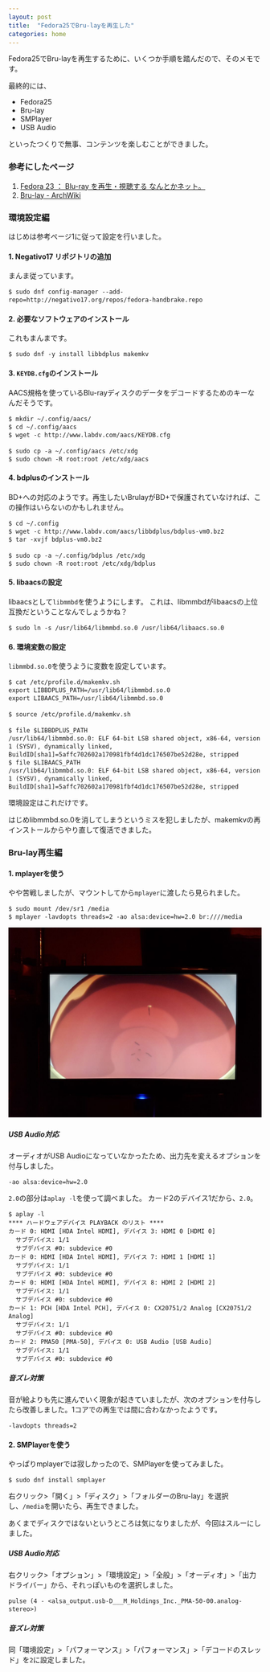 ```yaml
---
layout: post
title:  "Fedora25でBru-layを再生した"
categories: home
---
```


Fedora25でBru-layを再生するために、いくつか手順を踏んだので、そのメモです。

最終的には、

- Fedora25
- Bru-lay
- SMPlayer
- USB Audio

といったつくりで無事、コンテンツを楽しむことができました。

### 参考にしたページ

1. [Fedora 23 ： Blu-ray を再生・視聴する なんとかネット。](http://laniusbucephalus.blog49.fc2.com/blog-entry-571.html)
2. [Bru-lay - ArchWiki](https://wiki.archlinuxjp.org/index.php/Blu-ray)

### 環境設定編

はじめは参考ページ1に従って設定を行いました。

#### 1. Negativo17 リポジトリの追加
まんま従っています。

```
$ sudo dnf config-manager --add-repo=http://negativo17.org/repos/fedora-handbrake.repo
```

#### 2. 必要なソフトウェアのインストール
これもまんまです。

```
$ sudo dnf -y install libbdplus makemkv
```

#### 3. `KEYDB.cfg`のインストール
AACS規格を使っているBlu-rayディスクのデータをデコードするためのキーなんだそうです。

```
$ mkdir ~/.config/aacs/
$ cd ~/.config/aacs
$ wget -c http://www.labdv.com/aacs/KEYDB.cfg

$ sudo cp -a ~/.config/aacs /etc/xdg
$ sudo chown -R root:root /etc/xdg/aacs
```

#### 4. bdplusのインストール
BD+への対応のようです。再生したいBrulayがBD+で保護されていなければ、この操作はいらないのかもしれません。

```
$ cd ~/.config
$ wget -c http://www.labdv.com/aacs/libbdplus/bdplus-vm0.bz2
$ tar -xvjf bdplus-vm0.bz2

$ sudo cp -a ~/.config/bdplus /etc/xdg
$ sudo chown -R root:root /etc/xdg/bdplus
```

#### 5. libaacsの設定
libaacsとして`libmmbd`を使うようにします。
これは、libmmbdがlibaacsの上位互換だということなんでしょうかね？

```
$ sudo ln -s /usr/lib64/libmmbd.so.0 /usr/lib64/libaacs.so.0
```

#### 6. 環境変数の設定
`libmmbd.so.0`を使うように変数を設定しています。

```
$ cat /etc/profile.d/makemkv.sh
export LIBBDPLUS_PATH=/usr/lib64/libmmbd.so.0
export LIBAACS_PATH=/usr/lib64/libmmbd.so.0

$ source /etc/profile.d/makemkv.sh

$ file $LIBBDPLUS_PATH
/usr/lib64/libmmbd.so.0: ELF 64-bit LSB shared object, x86-64, version 1 (SYSV), dynamically linked, BuildID[sha1]=5affc702602a170981fbf4d1dc176507be52d28e, stripped
$ file $LIBAACS_PATH  
/usr/lib64/libmmbd.so.0: ELF 64-bit LSB shared object, x86-64, version 1 (SYSV), dynamically linked, BuildID[sha1]=5affc702602a170981fbf4d1dc176507be52d28e, stripped

```

環境設定はこれだけです。

はじめlibmmbd.so.0を消してしまうというミスを犯しましたが、makemkvの再インストールからやり直して復活できました。

### Bru-lay再生編

#### 1. mplayerを使う
やや苦戦しましたが、マウントしてから`mplayer`に渡したら見られました。

```
$ sudo mount /dev/sr1 /media
$ mplayer -lavdopts threads=2 -ao alsa:device=hw=2.0 br:////media
```

![Bru-lay](/images/screenshots/2016-11-07-brulay.jpg)

##### USB Audio対応
オーディオがUSB Audioになっていなかったため、出力先を変えるオプションを付与しました。

```
-ao alsa:device=hw=2.0
```

`2.0`の部分は`aplay -l`を使って調べました。
カード2のデバイス1だから、`2.0`。

```
$ aplay -l
**** ハードウェアデバイス PLAYBACK のリスト ****
カード 0: HDMI [HDA Intel HDMI], デバイス 3: HDMI 0 [HDMI 0]
  サブデバイス: 1/1
  サブデバイス #0: subdevice #0
カード 0: HDMI [HDA Intel HDMI], デバイス 7: HDMI 1 [HDMI 1]
  サブデバイス: 1/1
  サブデバイス #0: subdevice #0
カード 0: HDMI [HDA Intel HDMI], デバイス 8: HDMI 2 [HDMI 2]
  サブデバイス: 1/1
  サブデバイス #0: subdevice #0
カード 1: PCH [HDA Intel PCH], デバイス 0: CX20751/2 Analog [CX20751/2 Analog]
  サブデバイス: 1/1
  サブデバイス #0: subdevice #0
カード 2: PMA50 [PMA-50], デバイス 0: USB Audio [USB Audio]
  サブデバイス: 1/1
  サブデバイス #0: subdevice #0
```

##### 音ズレ対策
音が絵よりも先に進んでいく現象が起きていましたが、次のオプションを付与したら改善しました。1コアでの再生では間に合わなかったようです。
```
-lavdopts threads=2
```

#### 2. SMPlayerを使う
やっぱりmplayerでは寂しかったので、SMPlayerを使ってみました。

```
$ sudo dnf install smplayer
```

右クリック>「開く」>「ディスク」>「フォルダーのBru-lay」を選択し、`/media`を開いたら、再生できました。

あくまでディスクではないというところは気になりましたが、今回はスルーにしました。

##### USB Audio対応
右クリック>「オプション」>「環境設定」>「全般」>「オーディオ」>「出力ドライバー」から、それっぽいものを選択しました。

```
pulse (4 - <alsa_output.usb-D___M_Holdings_Inc._PMA-50-00.analog-stereo>)
```

##### 音ズレ対策
同「環境設定」>「パフォーマンス」>「パフォーマンス」>「デコードのスレッド」を`2`に設定しました。

